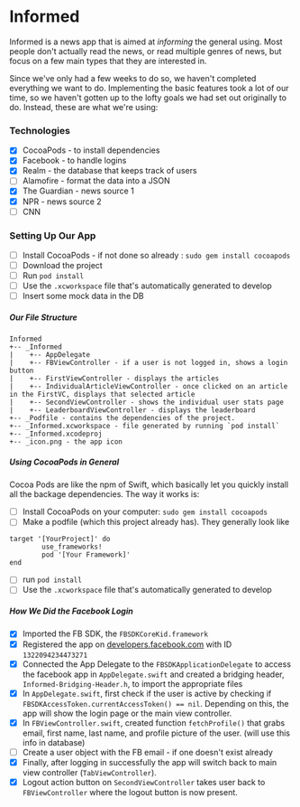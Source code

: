 # Informed

Informed is a news app that is aimed at _informing_ the general using. Most people don't actually read the news, or read multiple genres of news, but focus on a few main types that they are interested in. 

Since we've only had a few weeks to do so, we haven't completed everything we want to do. Implementing the basic features took a lot of our time, so we haven't gotten up to the lofty goals we had set out originally to do. Instead, these are what we're using:

### Technologies
- [x] CocoaPods - to install dependencies
- [x] Facebook - to handle logins
- [x] Realm - the database that keeps track of users
- [ ] Alamofire - format the data into a JSON
- [x] The Guardian - news source 1
- [x] NPR - news source 2
- [ ] CNN

### Setting Up Our App
- [ ] Install CocoaPods - if not done so already : `sudo gem install cocoapods`
- [ ] Download the project
- [ ] Run `pod install`
- [ ] Use the `.xcworkspace` file that's automatically generated to develop
- [ ] Insert some mock data in the DB

##### Our File Structure
```
Informed
+-- _Informed
|    +-- AppDelegate
|    +-- FBViewController - if a user is not logged in, shows a login button
|    +-- FirstViewController - displays the articles 
|    +-- IndividualArticleViewController - once clicked on an article in the FirstVC, displays that selected article
|    +-- SecondViewController - shows the individual user stats page
|    +-- LeaderboardViewController - displays the leaderboard
+-- _Podfile - contains the dependencies of the project. 
+-- _Informed.xcworkspace - file generated by running `pod install`
+-- _Informed.xcodeproj
+-- _icon.png - the app icon
```


##### Using CocoaPods in General
Cocoa Pods are like the npm of Swift, which basically let you quickly install all the backage dependencies. The way it works is:
- [ ] Install CocoaPods on your computer: `sudo gem install cocoapods`
- [ ] Make a podfile (which this project already has). They generally look like
``` 
target '[YourProject]' do
        use_frameworks!
        pod '[Your Framework]'
end
```
- [ ] run `pod install`
- [ ] Use the `.xcworkspace` file that's automatically generated to develop

##### How We Did the Facebook Login
- [x] Imported the FB SDK, the `FBSDKCoreKid.framework`
- [x] Registered the app on [developers.facebook.com](developers.facebook.com) with ID `1322094234473271`
- [x] Connected the App Delegate to the `FBSDKApplicationDelegate` to access the facebook app in `AppDelegate.swift` and created a bridging header, `Informed-Bridging-Header.h`, to import the appropriate files
- [x] In `AppDelegate.swift`, first check if the user is active by checking if `FBSDKAccessToken.currentAccessToken() == nil`. Depending on this, the app will show the login page or the main view controller.
- [x] In `FBViewController.swift`, created function `fetchProfile()` that grabs email, first name, last name, and profile picture of the user. (will use this info in database)
- [ ] Create a user object with the FB email - if one doesn't exist already
- [x] Finally, after logging in successfully the app will switch back to main view controller (`TabViewController`).
- [x] Logout action button on `SecondViewController` takes user back to `FBViewController` where the logout button is now present.

